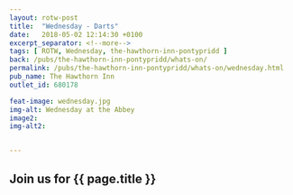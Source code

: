 ```yaml
---
layout: rotw-post
title:  "Wednesday - Darts"
date:   2018-05-02 12:14:30 +0100
excerpt_separator: <!--more-->
tags: [ ROTW, Wednesday, the-hawthorn-inn-pontypridd ]
back: /pubs/the-hawthorn-inn-pontypridd/whats-on/
permalink: /pubs/the-hawthorn-inn-pontypridd/whats-on/wednesday.html
pub_name: The Hawthorn Inn
outlet_id: 680178

feat-image: wednesday.jpg
img-alt: Wednesday at the Abbey
image2:
img-alt2:


---
```


<h2>Join us for {{ page.title }}</h2>